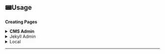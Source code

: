 <h2>📟Usage</h2>

**Creating Pages** 

<details>
 <summary><b>CMS Admin</b></summary> 
  
</details>

<details>
 <summary>Jekyll Admin</summary> 
  lorem ipsum dolor sit amet

</details>

<details>
 <summary>Local</summary> 
  lorem ipsum dolor sit amet

</details>

--- 

